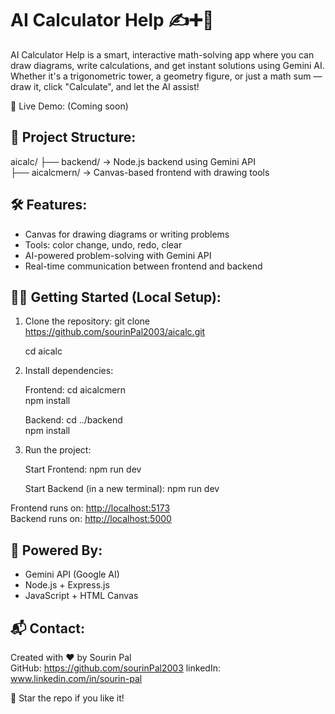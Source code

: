 AI Calculator Help ✍️➕🤖  
=================================

AI Calculator Help is a smart, interactive math-solving app where you can draw diagrams, write calculations, and get instant solutions using Gemini AI. Whether it's a trigonometric tower, a geometry figure, or just a math sum — draw it, click "Calculate", and let the AI assist!

🚀 Live Demo: (Coming soon)

📂 Project Structure:
---------------------
aicalc/
├── backend/     -> Node.js backend using Gemini API  
├── aicalcmern/    -> Canvas-based frontend with drawing tools

🛠️ Features:
------------
- Canvas for drawing diagrams or writing problems  
- Tools: color change, undo, redo, clear  
- AI-powered problem-solving with Gemini API  
- Real-time communication between frontend and backend

🧑‍💻 Getting Started (Local Setup):
----------------------------------

1. Clone the repository:
   git clone https://github.com/sourinPal2003/aicalc.git
   
   cd aicalc

3. Install dependencies:

   Frontend:
   cd aicalcmern  
   npm install

   Backend:
   cd ../backend  
   npm install

4. Run the project:

   Start Frontend:
   npm run dev

   Start Backend (in a new terminal):
   npm run dev

Frontend runs on: [http://localhost:5173](http://localhost:5173/)  
Backend runs on: [http://localhost:5000](http://localhost:3000)

🤖 Powered By:
--------------
- Gemini API (Google AI)
- Node.js + Express.js
- JavaScript + HTML Canvas


📬 Contact:
-----------
Created with ❤️ by Sourin Pal  
GitHub: https://github.com/sourinPal2003
linkedIn: www.linkedin.com/in/sourin-pal

🌟 Star the repo if you like it!
